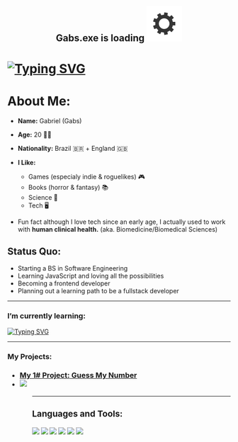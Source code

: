 <h2 align="center"> Gabs.exe is loading <img src="gear.svg"></h2>


<h1>
<a href="https://git.io/typing-svg"><img src="https://readme-typing-svg.herokuapp.com?font=Press+Start+2P&size=26&pause=750&color=F70731&center=true&vCenter=true&width=1260&height=75&lines=Hello%2C+I'm+Gabriel!;A+software+engineering+student;Who+loves+science+and+future+tech" alt="Typing SVG" /></a>
</h1>

# About Me:
- **Name:** Gabriel (Gabs)
- **Age:** 20 🎈🎉
- **Nationality:** Brazil 🇧🇷 + England 🇬🇧
- **I Like:** 
  - Games (especialy indie & roguelikes) 🎮
  - Books (horror & fantasy) 📚
  - Science 🧬
  - Tech 🖥️

- Fun fact although I love tech since an early age, I actually used to work with **human clinical health.** 
(aka. Biomedicine/Biomedical Sciences)

## Status Quo: 
 - Starting a BS in Software Engineering
 - Learning JavaScript and loving all the possibilities
 - Becoming a frontend developer
 - Planning out a learning path to be a fullstack developer

<hr>
<h3>I’m currently learning: </h3>
<a href="https://git.io/typing-svg"><img src="https://readme-typing-svg.herokuapp.com?font=Bungee&pause=750&color=06D442&center=true&width=200&height=75&lines=JavaScript;CSS+Animations;Node+%2B+Express" alt="Typing SVG" /></a>
<hr>

<h3> My Projects: <h3>
  <ul>
    <li> <a href="https://gabrielrugila.github.io/Project-GuessMyNumber/"> <strong>My 1# Project:</strong> Guess My Number</a>
    <li> <img src="https://user-images.githubusercontent.com/112909127/188975027-ee049636-769d-45ef-af3a-490821172a3b.png" width="300">
  <ul>

<hr>
<p align="left">
</p>

<h3 align="left">Languages and Tools:</h3>
<p align="left"> 
<img src="https://cdn.jsdelivr.net/gh/devicons/devicon/icons/vscode/vscode-original.svg" width="25"/>
<img src="https://cdn.jsdelivr.net/gh/devicons/devicon/icons/html5/html5-plain.svg" width="25"/>                
<img src="https://cdn.jsdelivr.net/gh/devicons/devicon/icons/css3/css3-plain.svg" width="25"/>
<img src="https://cdn.jsdelivr.net/gh/devicons/devicon/icons/sass/sass-original.svg" width="25"/>
<img src="https://cdn.jsdelivr.net/gh/devicons/devicon/icons/javascript/javascript-plain.svg" width="25"/>
<img src="https://cdn.jsdelivr.net/gh/devicons/devicon/icons/inkscape/inkscape-plain.svg" width="25"/>
    
</p>
